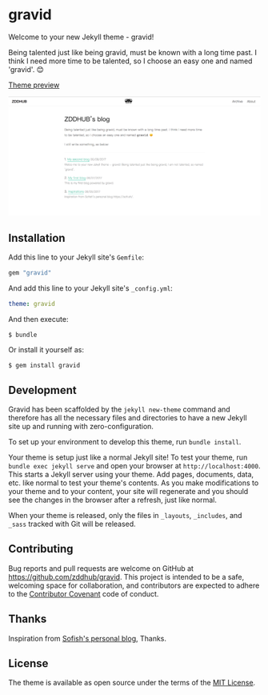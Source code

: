 # gravid

Welcome to your new Jekyll theme - gravid!

Being talented just like being gravid, must be known with a long time past. I think I need more time to be talented, so I choose an easy one and named 'gravid'. 😊

[Theme preview](https://zddhub.github.io)

![Screenshot](/assets/gravid_blog_preview.png)

## Installation

Add this line to your Jekyll site's `Gemfile`:

```ruby
gem "gravid"
```

And add this line to your Jekyll site's `_config.yml`:

```yaml
theme: gravid
```

And then execute:

    $ bundle

Or install it yourself as:

    $ gem install gravid

## Development

Gravid has been scaffolded by the `jekyll new-theme` command and therefore has all the necessary files and directories to have a new Jekyll site up and running with zero-configuration.

To set up your environment to develop this theme, run `bundle install`.

Your theme is setup just like a normal Jekyll site! To test your theme, run `bundle exec jekyll serve` and open your browser at `http://localhost:4000`. This starts a Jekyll server using your theme. Add pages, documents, data, etc. like normal to test your theme's contents. As you make modifications to your theme and to your content, your site will regenerate and you should see the changes in the browser after a refresh, just like normal.

When your theme is released, only the files in `_layouts`, `_includes`, and `_sass` tracked with Git will be released.

## Contributing

Bug reports and pull requests are welcome on GitHub at https://github.com/zddhub/gravid. This project is intended to be a safe, welcoming space for collaboration, and contributors are expected to adhere to the [Contributor Covenant](http://contributor-covenant.org) code of conduct.

## Thanks

Inspiration from [Sofish's personal blog](https://github.com/sofish/sofi.sh), Thanks.

## License

The theme is available as open source under the terms of the [MIT License](https://opensource.org/licenses/MIT).

